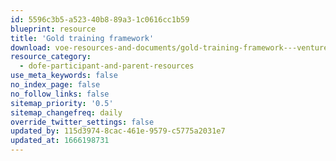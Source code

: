 ```yaml
---
id: 5596c3b5-a523-40b8-89a3-1c0616cc1b59
blueprint: resource
title: 'Gold training framework'
download: voe-resources-and-documents/gold-training-framework---venture-out.pdf
resource_category:
  - dofe-participant-and-parent-resources
use_meta_keywords: false
no_index_page: false
no_follow_links: false
sitemap_priority: '0.5'
sitemap_changefreq: daily
override_twitter_settings: false
updated_by: 115d3974-8cac-461e-9579-c5775a2031e7
updated_at: 1666198731
---
```

